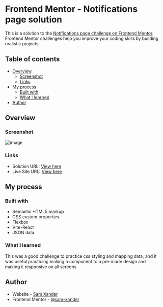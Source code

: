 # Frontend Mentor - Notifications page solution

This is a solution to the [Notifications page challenge on Frontend Mentor](https://www.frontendmentor.io/challenges/notifications-page-DqK5QAmKbC). Frontend Mentor challenges help you improve your coding skills by building realistic projects. 

## Table of contents

- [Overview](#overview)
  - [Screenshot](#screenshot)
  - [Links](#links)
- [My process](#my-process)
  - [Built with](#built-with)
  - [What I learned](#what-i-learned)
- [Author](#author)

## Overview

### Screenshot

![image](https://user-images.githubusercontent.com/99209307/218129007-56236ef4-5470-423b-b3b6-9a09a960228c.png)

### Links

- Solution URL: [View here](https://www.frontendmentor.io/solutions/vitereact-notifications-component-iygdvg46kE)
- Live Site URL: [View here](https://sam-xander.github.io/notifications-component/)

## My process

### Built with

- Semantic HTML5 markup
- CSS custom properties
- Flexbox
- Vite-React
- JSON data

### What I learned

This was a good challenge to practice css styling and mapping data, and it was useful practicing making a component to a pre-made design and making it responsive on all screens.

## Author

- Website - [Sam Xander](https://samxander.com)
- Frontend Mentor - [@sam-xander](https://www.frontendmentor.io/profile/sam-xander)
